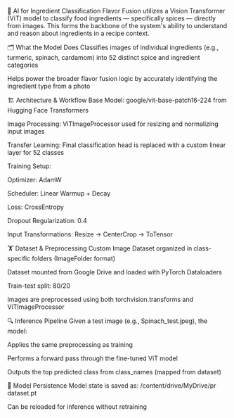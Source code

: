 🧠 AI for Ingredient Classification
Flavor Fusion utilizes a Vision Transformer (ViT) model to classify food ingredients — specifically spices — directly from images. This forms the backbone of the system's ability to understand and reason about ingredients in a recipe context.

🗂️ What the Model Does
Classifies images of individual ingredients (e.g., turmeric, spinach, cardamom) into 52 distinct spice and ingredient categories

Helps power the broader flavor fusion logic by accurately identifying the ingredient type from a photo

🏗️ Architecture & Workflow
Base Model: google/vit-base-patch16-224 from Hugging Face Transformers

Image Processing: ViTImageProcessor used for resizing and normalizing input images

Transfer Learning: Final classification head is replaced with a custom linear layer for 52 classes

Training Setup:

Optimizer: AdamW

Scheduler: Linear Warmup + Decay

Loss: CrossEntropy

Dropout Regularization: 0.4

Input Transformations: Resize → CenterCrop → ToTensor

🏋️ Dataset & Preprocessing
Custom Image Dataset organized in class-specific folders (ImageFolder format)

Dataset mounted from Google Drive and loaded with PyTorch Dataloaders

Train-test split: 80/20

Images are preprocessed using both torchvision.transforms and ViTImageProcessor

🔍 Inference Pipeline
Given a test image (e.g., Spinach_test.jpeg), the model:

Applies the same preprocessing as training

Performs a forward pass through the fine-tuned ViT model

Outputs the top predicted class from class_names (mapped from dataset)

💾 Model Persistence
Model state is saved as: /content/drive/MyDrive/pr dataset.pt

Can be reloaded for inference without retraining

